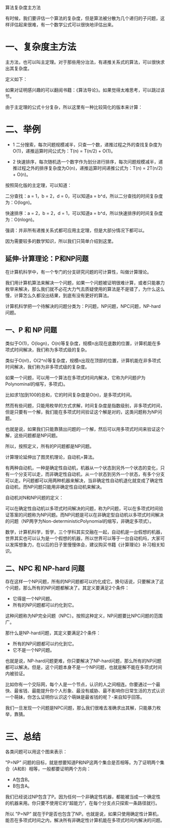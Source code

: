 

算法复杂度主方法

有时候，我们要评估一个算法的复杂度，但是算法被分散为几个递归的子问题，这样评估起来很难，有一个数学公式可以很快地评估出来。


一、复杂度主方法
=================
主方法，也可以叫主定理。对于那些用分治法，有递推关系式的算法，可以很快求出其复杂度。

定义如下：



如果对证明感兴趣的可以翻阅书籍：《算法导论》。如果觉得太难思考，可以跳过该节。

由于主定理的公式十分复杂，所以这里有一种比较简化的版本来计算：



二、举例
=================
- 1 二分搜索，每次问题规模减半，只查一个数，递推过程之外的查找复杂度为O(1)，递推运算时间公式为：T(n) = T(n/2) + O(1)。

- 2 快速排序，每次随机选一个数字作为划分进行排序，每次问题规模减半，递推过程之外的排序复杂度为O(n)，递推运算时间递推公式为：T(n) = 2T(n/2) + O(n)。


按照简化版的主定理，可以知道：

二分查找：a = 1，b = 2，d = 0，可以知道a = b^d，所以二分查找的时间复杂度为：O(logn)。

快速排序：a = 2，b = 2，d = 1，可以知道a = b^d，所以快速排序的时间复杂度为：O(nlogn)。

强调：并非所有递推关系式都可应用主定理，但是大部分情况下都可以。

因为需要较多的数学知识，所以我们只简单介绍到这里。


延伸-计算理论：P和NP问题
------------------
在计算机科学中，有一个专门的分支研究问题的可计算性，叫做计算理论。

我们用计算机算法来解决一个问题，如果一个问题被证明很难计算，或者只能暴力枚举来解决，那么我们就不必花大力气去质疑使用的算法是不是错了，为什么这么慢，计算怎么久都没出结果，到底有没有更好的算法。

计算机科学把一个待解决的问题分类为：P问题，NP问题，NPC问题，NP-hard问题。


一、P 和 NP 问题
------------------
类似于O(1)，O(logn)，O(n)等复杂度，规模n出现在底数的位置，计算机能在多项式时间解决，我们称为多项式级的复杂。

类似于O(n!)，O(2^n)等复杂度，规模n出现在顶部的位置，计算机能在非多项式时间解决，我们称为非多项式级的复杂度。

如果一个问题，可以用一个算法在多项式时间内解决，它称为P问题(P为Polynominal的缩写，多项式)。

比如求1加到100的总和，它的时间复杂度是O(n)，是多项式时间。

然而有些问题，只能用枚举的方式求解，时间复杂度是指数级别，非多项式时间，但是只要有一个解，我们能在多项式时间验证这个解是对的，这类问题称为NP问题。

也就是说，如果我们只能靠猜出问题的一个解，然后可以用多项式时间来验证这个解，这些问题都是NP问题。

所以，按照定义，所有的P问题都是NP问题。

计算理论延伸出了图灵机理论，自动机=算法。

有两种自动机，一种是确定性自动机，机器从一个状态到另外一个状态的变化，只有一个分支可以走，而非确定性自动机，从一个状态到另外一个状态，有多个分支可以走。P问题都可以用两种机器来解决，当非确定性自动机退化就变成了确定性自动机，而NP问题只能用非确定性自动机来解决。

自动机对N和NP问题的定义：

可以在确定性自动机以多项式时间解决的问题，称为P问题，可以在多项式时间验证答案的问题称为NP问题。而NP问题是可以在非确定型自动机以多项式时间解决的问题（NP两字为Non-deterministicPolynomial的缩写，非确定多项式）。

数学，计算机科学，哲学，三个学科其实交融在一起，自动机是一台假想的机器，世界其实也可以认为是一个假想的机器，所以世界可以等于一台自动机吗，大家可以发挥想象力，在以后的日子里慢慢体会，建议购买书籍《计算理论》补习相关知识。



二、NPC 和 NP-hard 问题
------------------
存在这样一个NP问题，所有的NP问题都可以约化成它。换句话说，只要解决了这个问题，那么所有的NP问题都解决了。其定义要满足2个条件：

- 它得是一个NP问题。
- 所有的NP问题都可以约化到它。


这种问题称为NP完全问题（NPC）。按照这种定义，NP问题要比NPC问题的范围广。


那什么是NP-hard问题，其定义要满足2个条件：

- 所有的NP问题都可以约化到它。
- 它不是一个NP问题。


也就是说，NP-hard问题更难，你只要解决了NP-hard问题，那么所有的NP问题都可以解决。但是，这个问题本身不是一个NP问题，也就是解不能在多项式时间内被验证。

比如你有一个交际网，每个人是一个节点，认识的人之间相连。你要通过一个最快、最省钱、最能提升你个人形象、最没有威胁、最不影响你日常生活的方式认识一个萌妹，你怎么证明你认识这个萌妹是最省钱的呢？-来自知乎回答。

我们一旦发现一个问题是NPC问题，那么我们很难去准确求出其解，只能暴力枚举，靠猜。



三、总结
=================
各类问题可以用这个图来表示：



"P=NP" 问题的目标，就是想要知道P和NP这两个集合是否相等。为了证明两个集合（A和B）相等，一般都要证明两个方向：

- A包含B。
- B包含A。


我们已经说过NP包含了P。因为任何一个非确定性机器，都能被当成一个确定性的机器来用。你只要不使用它的“超能力”，在每个分支点只探索一条路径就行。

所以 "P=NP" 就在于P是否也包含了NP。也就是说，如果只使用确定性计算机，能否在多项式时间之内，解决所有非确定性计算机能在多项式时间内解决的问题。

